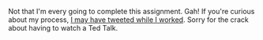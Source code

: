 Not that I'm every going to complete this assignment. Gah!
If you're curious about my process, 
[I may have tweeted while I worked](https://twitter.com/zinelib/status/1003049070200573952). Sorry for the crack about having to watch a Ted Talk. 
